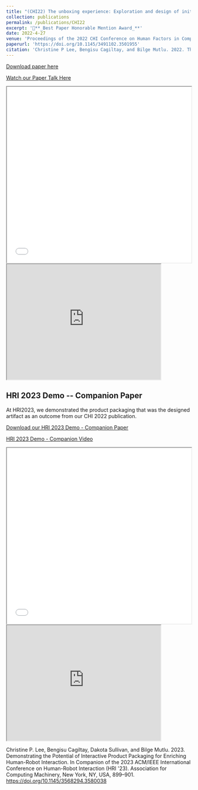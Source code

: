 ```yaml
---
title: "(CHI22) The unboxing experience: Exploration and design of initial interactions between children and social robots"
collection: publications
permalink: /publications/CHI22
excerpt: '🏅**_Best Paper Honorable Mention Award_**'
date: 2022-4-27
venue: 'Proceedings of the 2022 CHI Conference on Human Factors in Computing Systems'
paperurl: 'https://doi.org/10.1145/3491102.3501955'
citation: 'Christine P Lee, Bengisu Cagiltay, and Bilge Mutlu. 2022. The Unboxing Experience: Exploration and Design of Initial Interactions Between Children and Social Robots. In Proceedings of the 2022 CHI Conference on Human Factors in Computing Systems (CHI 22). Association for Computing Machinery, New York, NY, USA, Article 151, 1–14.'
---
```


[Download paper here](/files/CHI22-Unboxing-Lee.pdf)

[Watch our Paper Talk Here](https://youtu.be/1LMYwqfzD84)

<iframe src="/files/CHI22-Unboxing-Lee.pdf" width="100%" height="480" allow="autoplay"></iframe>

<iframe width="420" height="315" src="https://www.youtube.com/embed/1LMYwqfzD84"></iframe>

## HRI 2023 Demo -- Companion Paper 

At HRI2023, we demonstrated the product packaging that was the designed artifact as an outcome from our CHI 2022 publication.

[Download our HRI 2023 Demo - Companion Paper](https://bengisucagiltay.github.io/files/HRI23-Unboxing-Demo.pdf)

[HRI 2023 Demo - Companion Video](https://www.youtube.com/watch?v=CJCNpDZGOIM)


<iframe src="/files/HRI23-Unboxing-Demo.pdf" width="100%" height="480" allow="autoplay"></iframe>
<iframe width="420" height="315" src="https://www.youtube.com/embed/CJCNpDZGOIM"></iframe>


Christine P. Lee, Bengisu Cagiltay, Dakota Sullivan, and Bilge Mutlu. 2023. Demonstrating the Potential of Interactive Product Packaging for Enriching Human-Robot Interaction. In Companion of the 2023 ACM/IEEE International Conference on Human-Robot Interaction (HRI '23). Association for Computing Machinery, New York, NY, USA, 899–901. https://doi.org/10.1145/3568294.3580038

